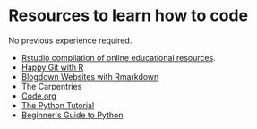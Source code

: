 # Resources to learn how to code

No previous experience required.




- [Rstudio compilation of online educational resources](https://education.rstudio.com/).
- [Happy Git with R](https://happygitwithr.com/)
- [Blogdown Websites with Rmarkdown](https://bookdown.org/yihui/blogdown/)
- The Carpentries
- [Code.org](https://code.org/)
- [The Python Tutorial](https://docs.python.org/3/tutorial/)
- [Beginner's Guide to Python](https://wiki.python.org/moin/BeginnersGuide)







